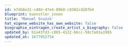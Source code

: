 ```yaml
---
id: e7db8e31-c48d-47e4-89b8-c8382cd28fb4
blueprint: kuenstler_innen
title: 'Manuel Scuzzo'
hat_eigene_website_has_own_website: false
biographie_eintragen_create_artist_s_biography: false
updated_by: b1a43fd3-c865-4122-b6cc-50cfa81a1985
updated_at: 1677952754
---
```

